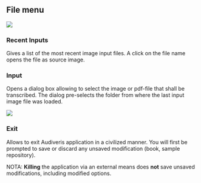 ## File menu

![](/assets/file_menu.png)

### Recent Inputs

Gives a list of the most recent image input files.
A click on the file name opens the file as source image.

### Input

Opens a dialog box allowing to select the image or pdf-file that shall be transcribed.
The dialog pre-selects the folder from where the last input image file was loaded.

![](/assets/dialog_file_open.png)

### Exit

Allows to exit Audiveris application in a civilized manner.
You will first be prompted to save or discard any unsaved modification (book, sample repository).

NOTA: **Killing** the application via an external means does **not** save unsaved modifications,
including modified options.
